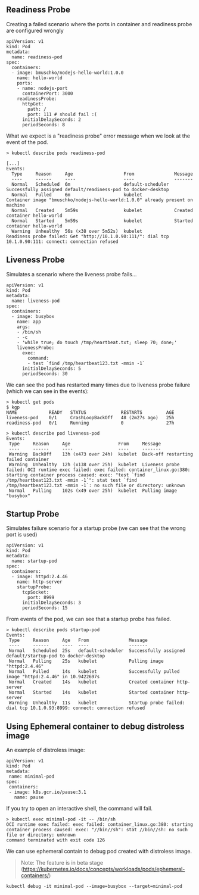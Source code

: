 ## Readiness Probe
Creating a failed scenario where the ports in container and readiness probe are configured wrongly
```
apiVersion: v1
kind: Pod
metadata:
  name: readiness-pod
spec:
  containers:
  - image: bmuschko/nodejs-hello-world:1.0.0
    name: hello-world
    ports:
    - name: nodejs-port
      containerPort: 3000
    readinessProbe:
      httpGet:
        path: / 
        port: 111 # should fail :(
      initialDelaySeconds: 2
      periodSeconds: 8
```
What we expect is a "readiness probe" error message when we look at the event of the pod.
```
> kubectl describe pods readiness-pod

[...]
Events:
  Type     Reason     Age                   From               Message
  ----     ------     ----                  ----               -------
  Normal   Scheduled  6m                    default-scheduler  Successfully assigned default/readiness-pod to docker-desktop
  Normal   Pulled     6m                    kubelet            Container image "bmuschko/nodejs-hello-world:1.0.0" already present on machine 
  Normal   Created    5m59s                 kubelet            Created container hello-world
  Normal   Started    5m59s                 kubelet            Started container hello-world
  Warning  Unhealthy  56s (x38 over 5m52s)  kubelet            Readiness probe failed: Get "http://10.1.0.90:111/": dial tcp 10.1.0.90:111: connect: connection refused
```

## Liveness Probe
Simulates a scenario where the liveness probe fails...
```
apiVersion: v1
kind: Pod
metadata:
  name: liveness-pod
spec:
  containers:
  - image: busybox
    name: app
    args:
    - /bin/sh
    - -c
    - 'while true; do touch /tmp/heartbeat.txt; sleep 70; done;'
    livenessProbe:
      exec:
        command:
        - test `find /tmp/heartbeat123.txt -mmin -1`
      initialDelaySeconds: 5
      periodSeconds: 30
 ```
We can see the pod has restarted many times due to liveness probe failure (which we can see in the events):
 ```
> kubectl get pods
$ kgp
NAME            READY   STATUS             RESTARTS         AGE
liveness-pod    0/1     CrashLoopBackOff   48 (2m27s ago)   25h
readiness-pod   0/1     Running            0                27h

> kubectl describe pod liveness-pod
Events:
  Type     Reason     Age                  From     Message
  ----     ------     ----                 ----     -------
  Warning  BackOff    13h (x473 over 24h)  kubelet  Back-off restarting failed container
  Warning  Unhealthy  12h (x138 over 25h)  kubelet  Liveness probe failed: OCI runtime exec failed: exec failed: container_linux.go:380: starting container process caused: exec: "test `find /tmp/heartbeat123.txt -mmin -1`": stat test `find /tmp/heartbeat123.txt -mmin -1`: no such file or directory: unknown
  Normal   Pulling    102s (x49 over 25h)  kubelet  Pulling image "busybox"
```

## Startup Probe
Simulates failure scenario for a startup probe (we can see that the wrong port is used)
```
apiVersion: v1
kind: Pod
metadata:
  name: startup-pod
spec:
  containers:
  - image: httpd:2.4.46
    name: http-server
    startupProbe:
      tcpSocket:
        port: 8999
      initialDelaySeconds: 3
      periodSeconds: 15
 ```
 From events of the pod, we can see that a startup probe has failed.
 ```
 > kubectl describe pods startup-pod
 Events:
  Type     Reason     Age   From               Message
  ----     ------     ----  ----               -------
  Normal   Scheduled  25s   default-scheduler  Successfully assigned default/startup-pod to docker-desktop
  Normal   Pulling    25s   kubelet            Pulling image "httpd:2.4.46"
  Normal   Pulled     14s   kubelet            Successfully pulled image "httpd:2.4.46" in 10.9422697s
  Normal   Created    14s   kubelet            Created container http-server
  Normal   Started    14s   kubelet            Started container http-server
  Warning  Unhealthy  11s   kubelet            Startup probe failed: dial tcp 10.1.0.93:8999: connect: connection refused
  ```
  
 ## Using Ephemeral container to debug distroless image
 An example of distroless image:
 ```
apiVersion: v1
kind: Pod
metadata:
  name: minimal-pod
spec:
  containers:
  - image: k8s.gcr.io/pause:3.1
    name: pause
```
If you try to open an interactive shell, the command will fail.
```
> kubectl exec minimal-pod -it -- /bin/sh
OCI runtime exec failed: exec failed: container_linux.go:380: starting container process caused: exec: "//bin//sh": stat //bin//sh: no such file or directory: unknown
command terminated with exit code 126
```
We can use ephemeral contain to debug pod created with distroless image.
> Note: The feature is in beta stage (https://kubernetes.io/docs/concepts/workloads/pods/ephemeral-containers/)
```
kubectl debug -it minimal-pod --image=busybox --target=minimal-pod
```
